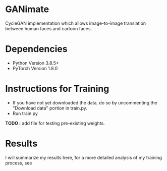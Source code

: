 # GANimate
CycleGAN implementation which allows image-to-image translation between human faces and cartoon faces.

# Dependencies
* Python Version 3.8.5+
* PyTorch Version 1.8.0

# Instructions for Training
* If you have not yet downloaded the data, do so by uncommenting the "Download data" portion in train.py.
* Run train.py

**TODO :** add file for testing pre-existing weights.

# Results
I will summarize my results here, for a more detailed analysis of my training process, see 
